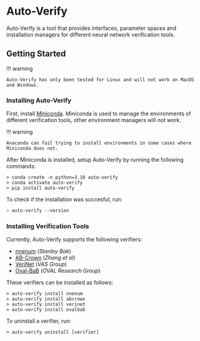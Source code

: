 # Auto-Verify

Auto-Verify is a tool that provides interfaces, parameter spaces and installation managers for different neural network verification tools.

## Getting Started

!!! warning

    Auto-Verify has only been tested for Linux and will not work on MacOS and Windows.

### Installing Auto-Verify

First, install [Miniconda](https://docs.conda.io/projects/miniconda/en/latest/). Miniconda is used to manage the environments of different verification tools, other environment managers will _not_ work.

!!! warning

    Anaconda can fail trying to install environments in some cases where Miniconda does not.

After Miniconda is installed, setup Auto-Verify by running the following commands:

```
> conda create -n python=3.10 auto-verify
> conda activate auto-verify
> pip install auto-verify
```

To check if the installation was succesful, run:

```bash
> auto-verify --version
```

### Installing Verification Tools

Currently, Auto-Verify supports the following verifiers:

- [nnenum](https://github.com/stanleybak/nnenum) (_Stanley Bak_)
- [AB-Crown](https://github.com/Verified-Intelligence/alpha-beta-CROWN) (_Zhang et al_)
- [VeriNet](https://github.com/vas-group-imperial/VeriNet) (_VAS Group_)
- [Oval-BaB](https://github.com/oval-group/oval-bab) (_OVAL Research Group_)

These verifiers can be installed as follows:

```
> auto-verify install nnenum
> auto-verify install abcrown
> auto-verify install verinet
> auto-verify install ovalbab
```

To uninstall a verifier, run:

```
> auto-verify uninstall [verifier]
```
